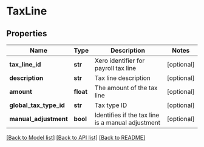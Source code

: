 # TaxLine

## Properties
Name | Type | Description | Notes
------------ | ------------- | ------------- | -------------
**tax_line_id** | **str** | Xero identifier for payroll tax line | [optional] 
**description** | **str** | Tax line description | [optional] 
**amount** | **float** | The amount of the tax line | [optional] 
**global_tax_type_id** | **str** | Tax type ID | [optional] 
**manual_adjustment** | **bool** | Identifies if the tax line is a manual adjustment | [optional] 

[[Back to Model list]](../README.md#documentation-for-models) [[Back to API list]](../README.md#documentation-for-api-endpoints) [[Back to README]](../README.md)


